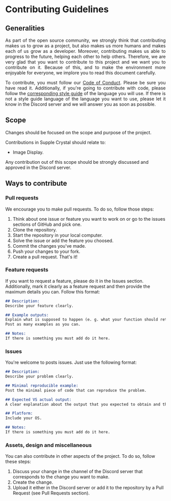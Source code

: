 # Contributing Guidelines
## Generalities
<p align="justify">
As part of the open source community, we strongly think that contributing makes us to grow as a project, but also makes us more humans and makes each of us grow as a developer. 
Moreover, contributing makes us able to progress to the future, helping each other to help others.
Therefore, we are very glad that you want to contribute to this project and we want you to contribute on it.
Because of this, and to make the environment more enjoyable for everyone, we implore you to read this document carefully.
</p>

<p align="justify">
To contribute, you must follow our <!-- ProjectDependant --> <a href="https://github.com/GaryNLOL/Supple-Crystal/blob/main/docs/CODE_OF_CONDUCT.md">Code of Conduct</a><!-- /ProjectDependant -->.
Please be sure you have read it.
Additionally, if you're going to contribute with code, please follow the <a href="https://github.com/GaryNLOL/Style-Guides">corresponding style guide</a> of the language you will use.
If there is not a style guide language of the language you want to use, please let it know in the Discord server and we will answer you as soon as possible.
</p>

## Scope
Changes should be focused on the scope and purpose of the project.

<!-- ProjectDependant -->
Contributions in Supple Crystal should relate to:
- Image Display.
<!-- /ProjectDependant -->

Any contribution out of this scope should be strongly discussed and approved in the Discord server.

## Ways to contribute
### Pull requests
We encourage you to make pull requests. To do so, follow those steps:
1. Think about one issue or feature you want to work on or go to the issues sections of GitHub and pick one.
2. Clone the repository.
3. Start the repository in your local computer.
4. Solve the issue or add the feature you choosed.
5. Commit the changes you've made.
6. Push your changes to your fork.
7. Create a pull request.
That's it!

### Feature requests
If you want to request a feature, please do it in the Issues section. Additionally, mark it clearly as a feature request and then provide the maximum details you can. Follow this format:
```markdown
## Description:
Describe your feature clearly.

## Example outputs:
Explain what is supposed to happen (e. g. what your function should return when is called).
Post as many examples as you can.

## Notes:
If there is something you must add do it here.
```

### Issues
You're welcome to posts issues. Just use the following format:
```markdown
## Description:
Describe your problem clearly.

## Minimal reproducible example:
Post the minimal piece of code that can reproduce the problem.

## Expected VS actual output:
A clear explanation about the output that you expected to obtain and the output you obtained.

## Platform:
Include your OS.

## Notes:
If there is something you must add do it here.
```

### Assets, design and miscellaneous
You can also contribute in other aspects of the project. To do so, follow these steps:
1. Discuss your change in the channel of the Discord server that corresponds to the change you want to make.
2. Create the change.
3. Upload it either in the Discord server or add it to the repository by a Pull Request (see Pull Requests section).
